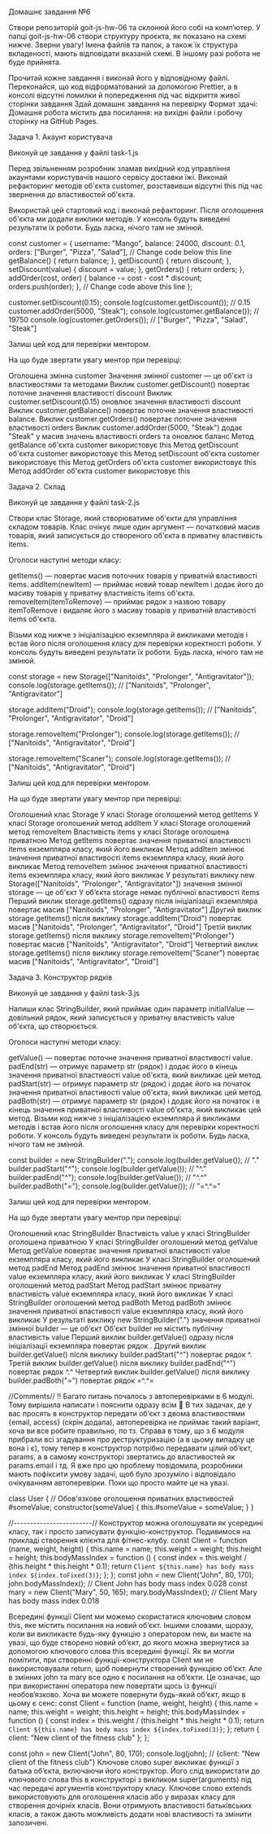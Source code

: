 Домашнє завдання №6



Створи репозиторій goit-js-hw-06 та склонюй його собі на комп’ютер.
У папці goit-js-hw-06 створи структуру проєкта, як показано на схемі нижче.
Зверни увагу! Імена файлів та папок, а також їх структура вкладеності, мають відповідати вказаній схемі. В іншому разі робота не буде прийнята.







Прочитай кожне завдання і виконай його у відповідному файлі.
Переконайся, що код відформатований за допомогою Prettier, а в консолі відсутні помилки й попередження під час відкриття живої сторінки завдання
Здай домашнє завдання на перевірку
Формат здачі: Домашня робота містить два посилання: на вихідні файли і робочу сторінку на GitHub Pages.



Задача 1. Акаунт користувача



Виконуй це завдання у файлі task-1.js


Перед звільненням розробник зламав вихідний код управління акаунтами користувачів нашого сервісу доставки їжі. Виконай рефакторинг методів об'єкта customer, розставивши відсутні this під час звернення до властивостей об'єкта.

Використай цей стартовий код і виконай рефакторинг. Після оголошення об'єкта ми додали виклики методів. У консоль будуть виведені результати їх роботи. Будь ласка, нічого там не змінюй.



const customer = {
  username: "Mango",
  balance: 24000,
  discount: 0.1,
  orders: ["Burger", "Pizza", "Salad"],
  // Change code below this line
  getBalance() {
    return balance;
  },
  getDiscount() {
    return discount;
  },
  setDiscount(value) {
    discount = value;
  },
  getOrders() {
    return orders;
  },
  addOrder(cost, order) {
    balance -= cost - cost * discount;
    orders.push(order);
  },
  // Change code above this line
};

customer.setDiscount(0.15);
console.log(customer.getDiscount()); // 0.15
customer.addOrder(5000, "Steak");
console.log(customer.getBalance()); // 19750
console.log(customer.getOrders()); // ["Burger", "Pizza", "Salad", "Steak"]

Залиш цей код для перевірки ментором.



На що буде звертати увагу ментор при перевірці:

Оголошена змінна customer
Значення змінної customer — це об'єкт із властивостями та методами
Виклик customer.getDiscount() повертає поточне значення властивості discount
Виклик customer.setDiscount(0.15) оновлює значення властивості discount
Виклик customer.getBalance() повертає поточне значення властивості balance.
Виклик customer.getOrders() повертає поточне значення властивості orders
Виклик customer.addOrder(5000, "Steak") додає "Steak" у масив значень властивості orders та оновлює баланс
Метод getBalance об'єкта customer використовує this
Метод getDiscount об'єкта customer використовує this
Метод setDiscount об'єкта customer використовує this
Метод getOrders об'єкта customer використовує this
Метод addOrder об'єкта customer використовує this


Задача 2. Склад



Виконуй це завдання у файлі task-2.js


Створи клас Storage, який створюватиме об'єкти для управління складом товарів. Клас очікує лише один аргумент — початковий масив товарів, який записується до створеного об'єкта в приватну властивість items.

Оголоси наступні методи класу:

getItems() — повертає масив поточних товарів у приватній властивості items.
addItem(newItem) — приймає новий товар newItem і додає його до масиву товарів у приватну властивість items об'єкта.
removeItem(itemToRemove) — приймає рядок з назвою товару itemToRemove і видаляє його з масиву товарів у приватній властивості items об'єкта.


Візьми код нижче з ініціалізацією екземпляра й викликами методів і встав його після оголошення класу для перевірки коректності роботи. У консоль будуть виведені результати їх роботи. Будь ласка, нічого там не змінюй.



const storage = new Storage(["Nanitoids", "Prolonger", "Antigravitator"]);
console.log(storage.getItems()); // ["Nanitoids", "Prolonger", "Antigravitator"]

storage.addItem("Droid");
console.log(storage.getItems()); // ["Nanitoids", "Prolonger", "Antigravitator", "Droid"]

storage.removeItem("Prolonger");
console.log(storage.getItems()); // ["Nanitoids", "Antigravitator", "Droid"]

storage.removeItem("Scaner");
console.log(storage.getItems()); // ["Nanitoids", "Antigravitator", "Droid"]

Залиш цей код для перевірки ментором.



На що буде звертати увагу ментор при перевірці:

Оголошений клас Storage
У класі Storage оголошений метод getItems
У класі Storage оголошений метод addItem
У класі Storage оголошений метод removeItem
Властивість items у класі Storage оголошена приватною
Метод getItems повертає значення приватної властивості items екземпляра класу, який його викликає
Метод addItem змінює значення приватної властивості items екземпляра класу, який його викликає
Метод removeItem змінює значення приватної властивості items екземпляра класу, який його викликає
У результаті виклику new Storage(["Nanitoids", "Prolonger", "Antigravitator"]) значення змінної storage — це об'єкт
У об’єкта storage немає публічної властивості items
Перший виклик storage.getItems() одразу після ініціалізації екземпляра повертає масив ["Nanitoids", "Prolonger", "Antigravitator"]
Другий виклик storage.getItems() після виклику storage.addItem("Droid") повертає масив ["Nanitoids", "Prolonger", "Antigravitator", "Droid"]
Третій виклик storage.getItems() після виклику storage.removeItem("Prolonger") повертає масив ["Nanitoids", "Antigravitator", "Droid"]
Четвертий виклик storage.getItems() після виклику storage.removeItem("Scaner") повертає масив ["Nanitoids", "Antigravitator", "Droid"]


Задача 3. Конструктор рядків



Виконуй це завдання у файлі task-3.js


Напиши клас StringBuilder, який приймає один параметр initialValue — довільний рядок, який записується у приватну властивість value об'єкта, що створюється.



Оголоси наступні методи класу:

getValue() — повертає поточне значення приватної властивості value.
padEnd(str) — отримує параметр str (рядок) і додає його в кінець значення приватної властивості value об'єкта, який викликає цей метод.
padStart(str) — отримує параметр str (рядок) і додає його на початок значення приватної властивості value об'єкта, який викликає цей метод.
padBoth(str) — отримує параметр str (рядок) і додає його на початок і в кінець значення приватної властивості value об'єкта, який викликає цей метод.
Візьми код нижче з ініціалізацією екземпляра й викликами методів і встав його після оголошення класу для перевірки коректності роботи. У консоль будуть виведені результати їх роботи. Будь ласка, нічого там не змінюй.



const builder = new StringBuilder(".");
console.log(builder.getValue()); // "."
builder.padStart("^");
console.log(builder.getValue()); // "^."
builder.padEnd("^");
console.log(builder.getValue()); // "^.^"
builder.padBoth("=");
console.log(builder.getValue()); // "=^.^="

Залиш цей код для перевірки ментором.



На що буде звертати увагу ментор при перевірці:

Оголошений клас StringBuilder
Властивість value у класі StringBuilder оголошена приватною
У класі StringBuilder оголошений метод getValue
Метод getValue повертає значення приватної властивості value екземпляра класу, який його викликає
У класі StringBuilder оголошений метод padEnd
Метод padEnd змінює значення приватної властивості value екземпляра класу, який його викликає
У класі StringBuilder оголошений метод padStart
Метод padStart змінює приватну властивість value екземпляра класу, який його викликає
У класі StringBuilder оголошений метод padBoth
Метод padBoth змінює значення приватної властивості value екземпляра класу, який його викликає
У результаті виклику new StringBuilder(".") значення приватної змінної builder — це об'єкт
Об'єкт builder не містить публічну властивість value
Перший виклик builder.getValue() одразу після ініціалізації екземпляра повертає рядок .
Другий виклик builder.getValue() після виклику builder.padStart("^") повертає рядок ^.
Третій виклик builder.getValue() після виклику builder.padEnd("^") повертає рядок ^.^
Четвертий виклик builder.getValue() після виклику builder.padBoth("=") повертає рядок =^.^=



//Comments//
:bangbang: Багато питань почалось з автоперевірками в 6 модулі. Тому вирішила написати і пояснити одразу всім :pray:
В тих задачах, де у вас просять в конструктор передати об‘єкт з двома властивостями {email, access} (скрін додала), автоперевірка не приймає такий варіант, хоча ви все робите правильно, по тз.
Справа в тому, що з 6 модуля прибрали всі згадування про деструктуризацію (а в цьому випадку це вона і є), тому тепер в конструктор потрібно передавати цілий об‘єкт, params, а в самому конструкторі звертатись до властивостей як params.email і тд.
Я вже про цю проблему повідомила, розробники мають пофіксити умову задачі, щоб було зрозуміло і відповідало очікуванням автоперевірки. Поки що просто майте це на увазі.

class User {
     // Обов'язкове оголошення приватних властивостей
      #someValue;
      constructor(someValue) {
            this.#someValue = someValue;
         }
     }


//------------------------//
Конструктор можна оголошувати як усередині класу, так і просто записувати функцію-конструктор. Подивимося на прикладі створення клієнта для фітнес-клубу.
const Client = function (name, weight, height) {
  this.name = name;
  this.weight = weight;
  this.height = height;
  this.bodyMassIndex = function () {
    const index = this.weight / (this.height * this.height * 0.1);
    return `Client ${this.name} has body mass index ${index.toFixed(3)}`;
  };
};
const john = new Client("John", 80, 170);
john.bodyMassIndex(); // Client John has body mass index 0.028
const mary = new Client("Mary", 50, 165);
mary.bodyMassIndex(); // Client Mary has body mass index 0.018

Всередині функції Client ми можемо скористатися ключовим словом this, яке містить посилання на новий об‘єкт. Іншими словами, щоразу, коли ви викликаєте будь-яку функцію з оператором new, ви маєте на увазі, що буде створено новий об‘єкт, до якого можна звернутися за допомогою ключового слова this всередині функції. Як ви могли помітити, при створенні функції-конструктора Client ми не використовували return, щоб повернути створений функцією об‘єкт. Але в змінних john та mary все одно є посилання на об‘єкти. Це означає, що при використанні оператора new повертати щось із функції необов‘язково. Хоча ви можете повернути будь-який об‘єкт, якщо в цьому є сенс:
const Client = function (name, weight, height) {
  this.name = name;
  this.weight = weight;
  this.height = height;
  this.bodyMassIndex = function () {
    const index = this.weight / (this.height * this.height * 0.1);
    return `Client ${this.name} has body mass index ${index.toFixed(3)}`;
    }; return { client: "New client of the fitness club"
  };
};

const john = new Client("John", 80, 170);
console.log(john); // {client: "New client of the fitness club"}
Ключове слово super викликає функції з батька об’єкта, включаючи його конструктор. Його слід використати до ключового слова this в конструкторі з викликом super(arguments) під час передачі аргументів конструктору класу.
Ключове слово extends використовують для оголошення класів або у виразах класу для створення дочірніх класів. Вони отримують властивості батьківських класів, а також дають можливість додати нові властивості та змінити запозичені.
